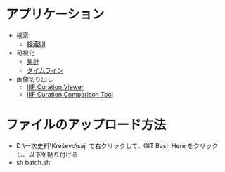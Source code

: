 ﻿# アプリケーション
- 検索
  - [検索UI](https://nakamura196.github.io/min3/#/?u=https://nakamura196.github.io/saji/data/data.json&config=https://nakamura196.github.io/saji/data/config.json)
- 可視化
  - [集計](https://nakamura196.github.io/min3/vis.html?u=https://nakamura196.github.io/saji/data/data.json)
  - [タイムライン](https://nakamura196.github.io/min3/freq.html?u=https://nakamura196.github.io/saji/data/data.json)
- 画像切り出し
  - [IIIF Curation Viewer](http://codh.rois.ac.jp/software/iiif-curation-viewer/demo/?curation=https://nakamura196.github.io/saji/data/curation.json)
  - [IIIF Curation Comparison Tool](http://diyhistory.org/iiif/search.html?curation=https://nakamura196.github.io/saji/data/curation.json)

# ファイルのアップロード方法
- D:\一次史料\Kreševo\saji で右クリックして、GIT Bash Here をクリックし、以下を貼り付ける
- sh batch.sh
